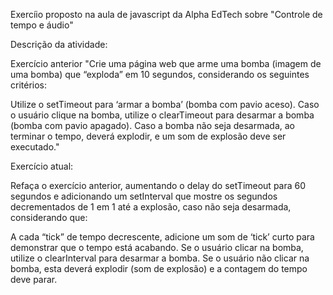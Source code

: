 Exercíio proposto na aula de javascript da Alpha EdTech sobre "Controle de tempo e áudio"

Descrição da atividade:

Exercício anterior
"Crie uma página web que arme uma bomba (imagem de uma bomba) que “exploda” em 10 segundos, considerando os seguintes critérios:

Utilize o setTimeout para ‘armar a bomba’ (bomba com pavio aceso).
Caso o usuário clique na bomba, utilize o clearTimeout para desarmar a bomba (bomba com pavio apagado).
Caso a bomba não seja desarmada, ao terminar o tempo, deverá explodir, e um som de explosão deve ser executado."

Exercício atual:

Refaça o exercício anterior, aumentando o delay do setTimeout para 60 segundos e adicionando um setInterval que mostre os segundos decrementados de 1 em 1 até a explosão, caso não seja desarmada, considerando que:

A cada “tick” de tempo decrescente, adicione um som de ‘tick’ curto para demonstrar que o tempo está acabando.
Se o usuário clicar na bomba, utilize o clearInterval para desarmar a bomba.
Se o usuário não clicar na bomba, esta deverá explodir (som de explosão) e a contagem do tempo deve parar.
